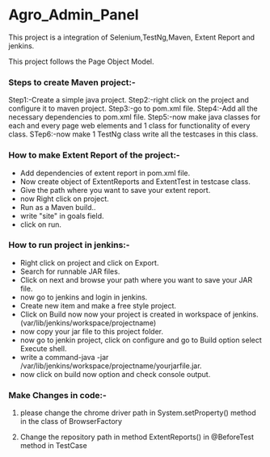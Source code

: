 # Agro_Admin_Panel

This project is a integration of Selenium,TestNg,Maven, Extent Report and jenkins.

This project follows the Page Object Model.

### Steps to create Maven project:-
Step1:-Create a simple java project.
Step2:-right click on the project and configure it to maven project.
Step3:-go to pom.xml file.
Step4:-Add all the necessary dependencies to pom.xml file.
Step5:-now make java classes for each and every page web elements and 1 class for functionality of every class.
STep6:-now make 1 TestNg class write all the testcases in this class.

### How to make Extent Report of the project:-
* Add dependencies of extent report in pom.xml file.
* Now create object of ExtentReports and ExtentTest in testcase class.
* Give the path where you want to save your extent report.
* now Right click on project.
* Run as a Maven build..
* write "site" in goals field.
* click on run.

### How to run project in jenkins:-
* Right click on project and click on Export.
* Search for runnable JAR files.
* Click on next and browse your path where you want to save your JAR file.
* now go to jenkins and login in jenkins.
* Create new item and make a free style project.
* Click on Build now now your project is created in workspace of jenkins.(var/lib/jenkins/workspace/projectname)
* now copy your jar file to this project folder.
* now go to jenkin project, click on configure and go to Build option select Execute shell.
* write a command-java -jar /var/lib/jenkins/workspace/projectname/yourjarfile.jar.
* now click on build now option and check console output.


### Make Changes in code:-

1. please change the chrome driver path in System.setProperty() method in the class of BrowserFactory

2. Change the repository path in method ExtentReports() in @BeforeTest method in TestCase
